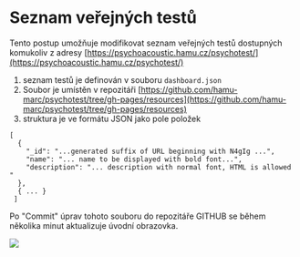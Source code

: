 # Seznam veřejných testů

Tento postup umožňuje modifikovat seznam veřejných testů dostupných komukoliv z adresy [https://psychoacoustic.hamu.cz/psychotest/](https://psychoacoustic.hamu.cz/psychotest/)

1. seznam testů je definován v souboru `dashboard.json`
2. Soubor je umístěn v repozitáři [https://github.com/hamu-marc/psychotest/tree/gh-pages/resources](https://github.com/hamu-marc/psychotest/tree/gh-pages/resources)
3. struktura je ve formátu JSON jako pole položek

```
[
  {
    "_id": "...generated suffix of URL beginning with N4gIg ...",
    "name": "... name to be displayed with bold font...",
    "description": "... description with normal font, HTML is allowed "
  },
  { ... }
 ]   
```

Po "Commit" úprav tohoto souboru do repozitáře GITHUB se během několika minut aktualizuje úvodní obrazovka.

![](../.gitbook/assets/firefox\_2Vk29HKBuP.gif)

